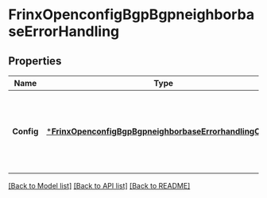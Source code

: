 # FrinxOpenconfigBgpBgpneighborbaseErrorHandling

## Properties
Name | Type | Description | Notes
------------ | ------------- | ------------- | -------------
**Config** | [***FrinxOpenconfigBgpBgpneighborbaseErrorhandlingConfig**](frinx.openconfig.bgp.bgpneighborbase.errorhandling.Config.md) | Optional[Configuration parameters enabling or modifying the behavior or enhanced error handling mechanisms for the BGP neighbor] REF:Optional.empty | [optional] [default to null]

[[Back to Model list]](../README.md#documentation-for-models) [[Back to API list]](../README.md#documentation-for-api-endpoints) [[Back to README]](../README.md)


